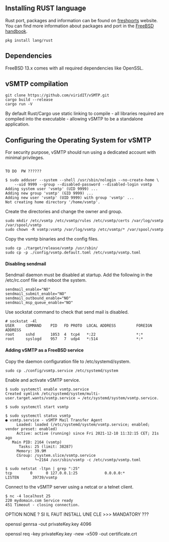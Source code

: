 ## Installing RUST language

Rust port, packages and information can be found on [freshports] website. You can find more information about packages and port in the [FreeBSD handbook].

[freshports]: https://www.freshports.org/lang/rust/
[FreeBSD handbook]: https://docs.freebsd.org/en/books/handbook/

```shell
pkg install lang/rust
```

## Dependencies

FreeBSD 13.x comes with all required dependencies like OpenSSL.

## vSMTP compilation

```shell
git clone https://github.com/viridIT/vSMTP.git
cargo build --release
cargo run -V
```

By default Rust/Cargo use static linking to compile - all libraries required are compiled into the executable - allowing vSMTP to be a standalone application.

## Configuring the Operating System for vSMTP

For security purpose, vSMTP should run using a dedicated account with minimal privileges.

```shell

TO DO  PW ??????

$ sudo adduser --system --shell /usr/sbin/nologin --no-create-home \
    --uid 9999 --group --disabled-password --disabled-login vsmtp
Adding system user 'vsmtp' (UID 9999) ...
Adding new group 'vsmtp' (GID 9999) ...
Adding new user 'vsmtp' (UID 9999) with group 'vsmtp' ...
Not creating home directory '/home/vsmtp'.
```

Create the directories and change the owner and group.

```shell
sudo mkdir /etc/vsmtp /etc/vsmtp/rules /etc/vsmtp/certs /var/log/vsmtp /var/spool/vsmtp
sudo chown -R vsmtp:vsmtp /var/log/vsmtp /etc/vsmtp/* /var/spool/vsmtp
```

Copy the vsmtp binaries and the config files.

```shell
sudo cp ./target/release/vsmtp /usr/sbin/
sudo cp -p ./config/vsmtp.default.toml /etc/vsmtp/vsmtp.toml
```

#### Disabling sendmail

Sendmail daemon must be disabled at startup. Add the following in the /etc/rc.conf file and reboot the system.

```shell
sendmail_enable="NO"
sendmail_submit_enable="NO"
sendmail_outbound_enable="NO"
sendmail_msp_queue_enable="NO"
```

Use sockstat command to check that send mail is disabled.

```shell
# sockstat -4l
USER     COMMAND    PID   FD PROTO  LOCAL ADDRESS         FOREIGN ADDRESS
root     sshd       1053  4  tcp4   *:22                  *:*
root     syslogd    957   7  udp4   *:514                 *:*
```

#### Adding vSMTP as a FreeBSD service

Copy the daemon configuration file to /etc/systemd/system.

```shell
sudo cp ./config/vsmtp.service /etc/systemd/system
```

Enable and activate vSMTP service.

```shell
$ sudo systemctl enable vsmtp.service
Created symlink /etc/systemd/system/multi-user.target.wants/vsmtp.service → /etc/systemd/system/vsmtp.service.

$ sudo systemctl start vsmtp

$ sudo systemctl status vsmtp
● vsmtp.service - vSMTP Mail Transfer Agent
     Loaded: loaded (/etc/systemd/system/vsmtp.service; enabled; vendor preset: enabled)
     Active: active (running) since Fri 2021-12-10 11:32:15 CET; 21s ago
   Main PID: 2164 (vsmtp)
      Tasks: 25 (limit: 38287)
     Memory: 39.9M
     CGroup: /system.slice/vsmtp.service
             └─2164 /usr/sbin/vsmtp -c /etc/vsmtp/vsmtp.toml

$ sudo netstat -ltpn | grep ":25"
tcp        0      0 127.0.0.1:25            0.0.0.0:*               LISTEN      39739/vsmtp
```

Connect to the vSMTP server using a netcat or a telnet client.

```shell
$ nc -4 localhost 25
220 mydomain.com Service ready
451 Timeout - closing connection.
```


OPTION NONE ?
SI IL FAUT INSTALL UNE CLE >>> MANDATORY ???

openssl genrsa -out privateKey.key 4096

openssl req -key privateKey.key -new -x509 -out certificate.crt
